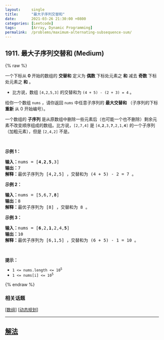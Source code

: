 ```yaml
---
layout:     single
title:      "最大子序列交替和"
date:       2021-03-26 21:30:00 +0800
categories: [Leetcode]
tags:       [Array, Dynamic Programming]
permalink:  /problems/maximum-alternating-subsequence-sum/
---
```


## 1911. 最大子序列交替和 (Medium)

{% raw %}

<p>一个下标从 <strong>0</strong> 开始的数组的 <strong>交替和</strong> 定义为 <strong>偶数</strong> 下标处元素之 <strong>和</strong> 减去 <strong>奇数</strong> 下标处元素之 <strong>和</strong> 。</p>

<ul>
	<li>比方说，数组 <code>[4,2,5,3]</code> 的交替和为 <code>(4 + 5) - (2 + 3) = 4</code> 。</li>
</ul>

<p>给你一个数组 <code>nums</code> ，请你返回 <code>nums</code> 中任意子序列的 <strong>最大交替和</strong> （子序列的下标 <strong>重新</strong> 从 0 开始编号）。</p>

<ul>
</ul>

<p>一个数组的 <strong>子序列</strong> 是从原数组中删除一些元素后（也可能一个也不删除）剩余元素不改变顺序组成的数组。比方说，<code>[2,7,4]</code> 是 <code>[4,<strong>2</strong>,3,<strong>7</strong>,2,1,<strong>4</strong>]</code> 的一个子序列（加粗元素），但是 <code>[2,4,2]</code> 不是。</p>

<p> </p>

<p><b>示例 1：</b></p>

<pre><b>输入：</b>nums = [<strong>4</strong>,<strong>2</strong>,<strong>5</strong>,3]
<b>输出：</b>7
<b>解释：</b>最优子序列为 [4,2,5] ，交替和为 (4 + 5) - 2 = 7 。
</pre>

<p><strong>示例 2：</strong></p>

<pre><b>输入：</b>nums = [5,6,7,<strong>8</strong>]
<b>输出：</b>8
<b>解释：</b>最优子序列为 [8] ，交替和为 8 。
</pre>

<p><strong>示例 3：</strong></p>

<pre><b>输入：</b>nums = [<strong>6</strong>,2,<strong>1</strong>,2,4,<strong>5</strong>]
<b>输出：</b>10
<b>解释：</b>最优子序列为 [6,1,5] ，交替和为 (6 + 5) - 1 = 10 。
</pre>

<p> </p>

<p><strong>提示：</strong></p>

<ul>
	<li><code>1 &lt;= nums.length &lt;= 10<sup>5</sup></code></li>
	<li><code>1 &lt;= nums[i] &lt;= 10<sup>5</sup></code></li>
</ul>

{% endraw %}

### 相关话题
  [[数组](https://github.com/awesee/leetcode/tree/master/tag/array/README.md)]
  [[动态规划](https://github.com/awesee/leetcode/tree/master/tag/dynamic-programming/README.md)]

---

## [解法](https://github.com/awesee/leetcode/tree/master/problems/maximum-alternating-subsequence-sum)
